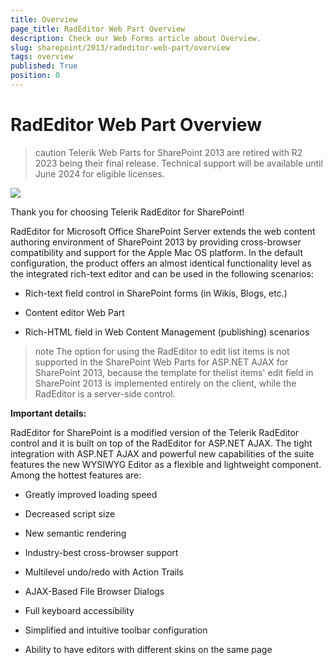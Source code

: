 ```yaml
---
title: Overview
page_title: RadEditor Web Part Overview
description: Check our Web Forms article about Overview.
slug: sharepoint/2013/radeditor-web-part/overview
tags: overview
published: True
position: 0
---
```


# RadEditor Web Part Overview

>caution Telerik Web Parts for SharePoint 2013 are retired with R2 2023 being their final release. Technical support will be available until June 2024 for eligible licenses.


![](images/EditorLogoPr.gif)

Thank you for choosing Telerik RadEditor for SharePoint!

RadEditor for Microsoft Office SharePoint Server extends the web content authoring environment of SharePoint 2013 by providing cross-browser compatibility and support for the Apple Mac OS platform. In the default configuration, the product offers an almost identical functionality level as the integrated rich-text editor and can be used in the following scenarios:

* Rich-text field control in SharePoint forms (in Wikis, Blogs, etc.)

* Content editor Web Part

* Rich-HTML field in Web Content Management (publishing) scenarios

>note The option for using the RadEditor to edit list items is not supported in the SharePoint Web Parts for ASP.NET AJAX for SharePoint 2013, because the template for thelist items' edit field in SharePoint 2013 is implemented entirely on the client, while the RadEditor is a server-side control.



**Important details:**

RadEditor for SharePoint is a modified version of the Telerik RadEditor control and it is built on top of the RadEditor for ASP.NET AJAX. The tight integration with ASP.NET AJAX and powerful new capabilities of the suite features the new WYSIWYG Editor as a flexible and lightweight component. Among the hottest features are:

* Greatly improved loading speed

* Decreased script size

* New semantic rendering

* Industry-best cross-browser support

* Multilevel undo/redo with Action Trails

* AJAX-Based File Browser Dialogs

* Full keyboard accessibility

* Simplified and intuitive toolbar configuration

* Ability to have editors with different skins on the same page
